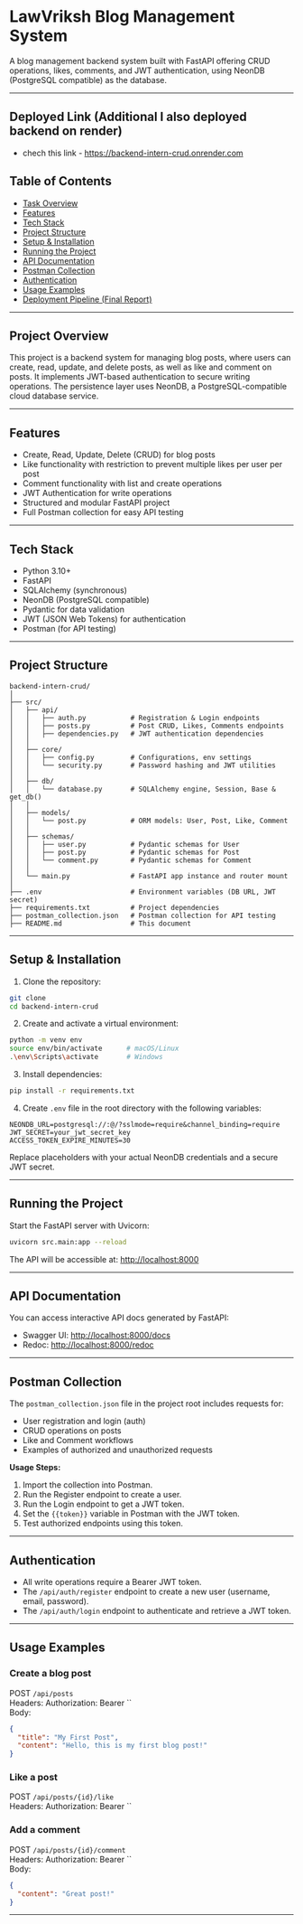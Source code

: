 
# LawVriksh Blog Management System

A blog management backend system built with FastAPI offering CRUD operations, likes, comments, and JWT authentication, using NeonDB (PostgreSQL compatible) as the database.

***

## Deployed Link (Additional I also deployed backend on render) 
 - chech this link - https://backend-intern-crud.onrender.com



## Table of Contents

- [Task Overview](#project-overview)
- [Features](#features)
- [Tech Stack](#tech-stack)
- [Project Structure](#project-structure)
- [Setup & Installation](#setup--installation)
- [Running the Project](#running-the-project)
- [API Documentation](#api-documentation)
- [Postman Collection](#postman-collection)
- [Authentication](#authentication)
- [Usage Examples](#usage-examples)
- [Deployment Pipeline (Final Report)](#deployment-pipeline-final-report)

***

## Project Overview

This project is a backend system for managing blog posts, where users can create, read, update, and delete posts, as well as like and comment on posts. It implements JWT-based authentication to secure writing operations. The persistence layer uses NeonDB, a PostgreSQL-compatible cloud database service.

***

## Features

- Create, Read, Update, Delete (CRUD) for blog posts
- Like functionality with restriction to prevent multiple likes per user per post
- Comment functionality with list and create operations
- JWT Authentication for write operations
- Structured and modular FastAPI project
- Full Postman collection for easy API testing

***

## Tech Stack

- Python 3.10+
- FastAPI
- SQLAlchemy (synchronous)
- NeonDB (PostgreSQL compatible)
- Pydantic for data validation
- JWT (JSON Web Tokens) for authentication
- Postman (for API testing)

***

## Project Structure

```
backend-intern-crud/
│
├── src/
│   ├── api/
│   │   ├── auth.py           # Registration & Login endpoints
│   │   ├── posts.py          # Post CRUD, Likes, Comments endpoints
│   │   ├── dependencies.py   # JWT authentication dependencies
│   │
│   ├── core/
│   │   ├── config.py         # Configurations, env settings
│   │   └── security.py       # Password hashing and JWT utilities
│   │
│   ├── db/
│   │   └── database.py       # SQLAlchemy engine, Session, Base & get_db()
│   │
│   ├── models/
│   │   └── post.py           # ORM models: User, Post, Like, Comment
│   │
│   ├── schemas/
│   │   ├── user.py           # Pydantic schemas for User
│   │   ├── post.py           # Pydantic schemas for Post
│   │   └── comment.py        # Pydantic schemas for Comment
│   │
│   └── main.py               # FastAPI app instance and router mount
│
├── .env                      # Environment variables (DB URL, JWT secret)
├── requirements.txt          # Project dependencies
├── postman_collection.json   # Postman collection for API testing
├── README.md                 # This document
```

***

## Setup & Installation

1. Clone the repository:

```bash
git clone 
cd backend-intern-crud
```

2. Create and activate a virtual environment:

```bash
python -m venv env
source env/bin/activate      # macOS/Linux
.\env\Scripts\activate       # Windows
```

3. Install dependencies:

```bash
pip install -r requirements.txt
```

4. Create `.env` file in the root directory with the following variables:

```
NEONDB_URL=postgresql://:@/?sslmode=require&channel_binding=require
JWT_SECRET=your_jwt_secret_key
ACCESS_TOKEN_EXPIRE_MINUTES=30
```

Replace placeholders with your actual NeonDB credentials and a secure JWT secret.

***

## Running the Project

Start the FastAPI server with Uvicorn:

```bash
uvicorn src.main:app --reload
```

The API will be accessible at: [http://localhost:8000](http://localhost:8000)

***

## API Documentation

You can access interactive API docs generated by FastAPI:

- Swagger UI: [http://localhost:8000/docs](http://localhost:8000/docs)
- Redoc: [http://localhost:8000/redoc](http://localhost:8000/redoc)

***

## Postman Collection

The `postman_collection.json` file in the project root includes requests for:

- User registration and login (auth)
- CRUD operations on posts
- Like and Comment workflows
- Examples of authorized and unauthorized requests

**Usage Steps:**

1. Import the collection into Postman.
2. Run the Register endpoint to create a user.
3. Run the Login endpoint to get a JWT token.
4. Set the `{{token}}` variable in Postman with the JWT token.
5. Test authorized endpoints using this token.

***

## Authentication

- All write operations require a Bearer JWT token.
- The `/api/auth/register` endpoint to create a new user (username, email, password).
- The `/api/auth/login` endpoint to authenticate and retrieve a JWT token.

***

## Usage Examples

### Create a blog post

POST `/api/posts`  
Headers: Authorization: Bearer ``  
Body:

```json
{
  "title": "My First Post",
  "content": "Hello, this is my first blog post!"
}
```

### Like a post

POST `/api/posts/{id}/like`  
Headers: Authorization: Bearer ``

### Add a comment

POST `/api/posts/{id}/comment`  
Headers: Authorization: Bearer ``  
Body:

```json
{
  "content": "Great post!"
}
```

***
